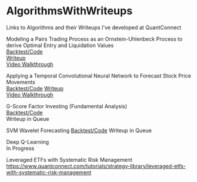 # AlgorithmsWithWriteups
Links to Algorithms and their Writeups I've developed at QuantConnect
  
Modeling a Pairs Trading Process as an Ornstein-Uhlenbeck Process to derive Optimal Entry and Liquidation Values  
[Backtest/Code](https://www.quantconnect.com/terminal/processCache/?request=embedded_backtest_14b6c6614134b8af76818387e9e74232.html)  
[Writeup](https://www.quantconnect.com/tutorials/strategy-library/optimal-pairs-trading)  
[Video Walkthrough](https://www.youtube.com/watch?v=RFj8SPuZ43Y) 
  
Applying a Temporal Convolutional Neural Network to Forecast Stock Price Movements  
[Backtest/Code](https://www.quantconnect.com/terminal/processCache/?request=embedded_backtest_9791a5615cd7ab78c4c70c12e8157014.html)
[Writeup](https://www.quantconnect.com/tutorials/strategy-library/forecasting-stock-prices-using-a-temporal-cnn-model)  
[Video Walkthrough](https://www.youtube.com/watch?v=yYPhOFfstLY)  
  
G-Score Factor Investing (Fundamental Analysis)  
[Backtest/Code](https://www.quantconnect.com/terminal/processCache/?request=embedded_backtest_a4ddf109c4ac44f27fd8567b5ba053be.html)  
Writeup in Queue
  
SVM Wavelet Forecasting 
[Backtest/Code](https://www.quantconnect.com/terminal/processCache?request=embedded_backtest_befdffa6509afa5c2118e83a065f7e02.html)
Writeup in Queue

Deep Q-Learning   
In Progress  
   
Leveraged ETFs with Systematic Risk Management  
https://www.quantconnect.com/tutorials/strategy-library/leveraged-etfs-with-systematic-risk-management  
